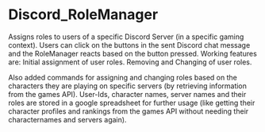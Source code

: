 # Discord_RoleManager
Assigns roles to users of a specific Discord Server (in a specific gaming context).
Users can click on the buttons in the sent Discord chat message and the RoleManager reacts based on the button pressed.
Working features are:
Initial assignment of user roles.
Removing and Changing of user roles.

Also added commands for assigning and changing roles based on the characters they are playing on specific servers (by retrieving information from the games API).
User-Ids, character names, server names and their roles are stored in a google spreadsheet for further usage (like getting their character profiles and rankings from the games API without needing their characternames and servers again).
